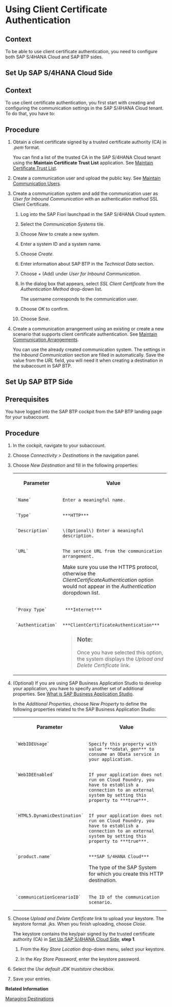 <!-- loio54d36ff122d64c59a10b803463d82f0b -->

# Using Client Certificate Authentication



## Context

To be able to use client certificate authentication, you need to configure both SAP S/4HANA Cloud and SAP BTP sides.

 <a name="loiod8e98a9d49b844479049208bf00593a1"/>

<!-- loiod8e98a9d49b844479049208bf00593a1 -->

## Set Up SAP S/4HANA Cloud Side



<a name="loiod8e98a9d49b844479049208bf00593a1__context_qrv_ljr_b2b"/>

## Context

To use client certificate authentication, you first start with creating and configuring the communication settings in the SAP S/4HANA Cloud tenant. To do that, you have to:



<a name="loiod8e98a9d49b844479049208bf00593a1__steps_rrv_ljr_b2b"/>

## Procedure

1.  Obtain a client certificate signed by a trusted certificate authority \(CA\) in *.pem* format.

    You can find a list of the trusted CA in the SAP S/4HANA Cloud tenant using the **Maintain Certificate Trust List** application. See [Maintain Certificate Trust List](https://help.sap.com/docs/SAP_S4HANA_CLOUD/55a7cb346519450cb9e6d21c1ecd6ec1/2b3c3f1e4007472883abe5226e84f05f.html).

2.  Create a communication user and upload the public key. See [Maintain Communication Users](https://help.sap.com/docs/SAP_S4HANA_CLOUD/55a7cb346519450cb9e6d21c1ecd6ec1/eef80dda3867461c92ac1273689ed36f.html).

3.  Create a communication system and add the communication user as *User for Inbound Communication* with an authentication method SSL Client Certificate.

    1.  Log into the SAP Fiori launchpad in the SAP S/4HANA Cloud system.

    2.  Select the *Communication Systems* tile.

    3.  Choose *New* to create a new system.

    4.  Enter a system ID and a system name.

    5.  Choose *Create*.

    6.  Enter information about SAP BTP in the *Technical Data* section.

    7.  Choose *\+* \(Add\) under *User for Inbound Communication*.

    8.  In the dialog box that appears, select *SSL Client Certificate* from the *Authentication Method* drop-down list.

        The username corresponds to the communication user.

    9.  Choose *OK* to confirm.

    10. Choose *Save*.


4.  Create a communication arrangement using an existing or create a new scenario that supports client certificate authentication. See [Maintain Communication Arrangements](https://help.sap.com/docs/SAP_S4HANA_CLOUD/55a7cb346519450cb9e6d21c1ecd6ec1/fab3fd449cf74c6384622b98831e989e.html).

    You can use the already created communication system. The settings in the *Inbound Communication* section are filled in automatically. Save the value from the *URL* field, you will need it when creating a destination in the subaccount in SAP BTP.


 <a name="loio311edbe5befa4e06b434c2130bc493b2"/>

<!-- loio311edbe5befa4e06b434c2130bc493b2 -->

## Set Up SAP BTP Side



<a name="loio311edbe5befa4e06b434c2130bc493b2__prereq_yhj_m5w_3bb"/>

## Prerequisites

You have logged into the SAP BTP cockpit from the SAP BTP landing page for your subaccount.



<a name="loio311edbe5befa4e06b434c2130bc493b2__steps_vhq_fww_3bb"/>

## Procedure

1.  In the cockpit, navigate to your subaccount.

2.  Choose *Connectivity* \> *Destinations* in the navigation panel.

3.  Choose *New Destination* and fill in the following properties:


    <table>
    <tr>
    <th valign="top">

    Parameter


    
    </th>
    <th valign="top">

    Value


    
    </th>
    </tr>
    <tr>
    <td valign="top">
    
        `Name`


    
    </td>
    <td valign="top">
    
        Enter a meaningful name.


    
    </td>
    </tr>
    <tr>
    <td valign="top">
    
        `Type`


    
    </td>
    <td valign="top">
    
        ***HTTP***


    
    </td>
    </tr>
    <tr>
    <td valign="top">
    
        `Description`


    
    </td>
    <td valign="top">
    
        \(Optional\) Enter a meaningful description.


    
    </td>
    </tr>
    <tr>
    <td valign="top">
    
        `URL`


    
    </td>
    <td valign="top">
    
        The service URL from the communication arrangement.

    Make sure you use the HTTPS protocol, otherwise the *ClientCertificateAuthentication* option would not appear in the *Authentication* doropdown list.


    
    </td>
    </tr>
    <tr>
    <td valign="top">
    
        `Proxy Type`


    
    </td>
    <td valign="top">
    
         ***Internet*** 


    
    </td>
    </tr>
    <tr>
    <td valign="top">
    
        `Authentication`


    
    </td>
    <td valign="top">
    
        ***ClientCertificateAuthentication***

    > ### Note:  
    > Once you have selected this option, the system displays the *Upload and Delete Certificate* link.


    
    </td>
    </tr>
    </table>
    
4.  \(Optional\) If you are using SAP Business Application Studio to develop your application, you have to specify another set of additional properties. See [What is SAP Business Application Studio](https://help.sap.com/products/SAP%20Business%20Application%20Studio/9d1db9835307451daa8c930fbd9ab264/8f46c6e6f86641cc900871c903761fd4.html?version=Cloud).

    In the *Additional Properties*, choose *New Property* to define the following properties related to the SAP Business Application Studio:


    <table>
    <tr>
    <th valign="top">

    Parameter


    
    </th>
    <th valign="top">

    Value


    
    </th>
    </tr>
    <tr>
    <td valign="top">
    
        `WebIDEUsage`


    
    </td>
    <td valign="top">
    
        Specify this property with value ***odata\_gen*** to consume an OData service in your application.


    
    </td>
    </tr>
    <tr>
    <td valign="top">
    
        `WebIDEEnabled`


    
    </td>
    <td valign="top">
    
        If your application does not run on Cloud Foundry, you have to establish a connection to an external system by setting this property to ***true***.


    
    </td>
    </tr>
    <tr>
    <td valign="top">
    
        `HTML5.DynamicDestination`


    
    </td>
    <td valign="top">
    
        If your application does not run on Cloud Foundry, you have to establish a connection to an external system by setting this property to ***true***.


    
    </td>
    </tr>
    <tr>
    <td valign="top">
    
        `product.name`


    
    </td>
    <td valign="top">
    
        ***SAP S/4HANA Cloud***

    The type of the SAP System for which you create this HTTP destination.


    
    </td>
    </tr>
    <tr>
    <td valign="top">
    
        `communicationScenarioID`


    
    </td>
    <td valign="top">
    
        The ID of the communication scenario.


    
    </td>
    </tr>
    </table>
    
5.  Choose *Upload and Delete Certificate* link to upload your keystore. The keystore format .jks. When you finish uploading, choose *Close*.

    The keystore contains the key/pair signed by the trusted certificate authority \(CA\) in [Set Up SAP S/4HANA Cloud Side](using-client-certificate-authentication-54d36ff.md#loiod8e98a9d49b844479049208bf00593a1), **step 1**.

    1.  From the *Key Store Location* drop-down menu, select your keystore.

    2.  In the *Key Store Password*, enter the keystore password.


6.  Select the *Use default JDK truststore* checkbox.

7.  Save your entries.


**Related Information**  


[Managing Destinations](https://help.sap.com/viewer/cca91383641e40ffbe03bdc78f00f681/Cloud/en-US/84e45e071c7646c88027fffc6a7bb787.html)

